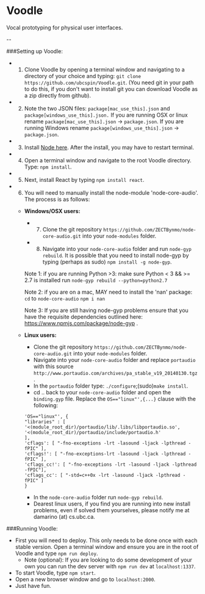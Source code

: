 # Voodle
Vocal prototyping for physical user interfaces.

--

###Setting up Voodle:
* 1. Clone Voodle by opening a terminal window and navigating to a directory of your choice and typing: `git clone https://github.com/ubcspin/Voodle.git`. (You need git in your path to do this, if you don't want to install git you can download Voodle as a zip directly from github).
* 2. Note the two JSON files: `package[mac_use_this].json` and `package[windows_use_this].json.` If you are running OSX or linux rename `package[mac_use_this].json` -> `package.json`. If you are running Windows rename `package[windows_use_this].json` -> `package.json`. 
* 3. Install [Node here](https://nodejs.org/en/). After the install, you may have to restart terminal.
* 4. Open a terminal window and navigate to the root Voodle directory. Type: `npm install`.
* 5. Next, install React by typing `npm install react`.
 
* 6. You will need to manually install the node-module 'node-core-audio'. The process is as follows:


	* **Windows/OSX users:**
		* 7. Clone the git repository `https://github.com/ZECTBynmo/node-core-audio.git` into your `node-modules` folder.

		* 8. Navigate into your `node-core-audio` folder and run `node-gyp rebuild`. It is possible that you need to install node-gyp by typing (perhaps as sudo) `npm install -g node-gyp`.


		Note 1: if you are running Python >3:
		make sure Python < 3 && >= 2.7 is installed
			run `node-gyp rebuild --python=python2.7`

		Note 2: if you are on a mac, MAY need to install the 'nan' package:
			`cd` to `node-core-audio`
			`npm i nan`

		Note 3: If you are still having node-gyp problems ensure that you have the requisite dependencies outlined here: https://www.npmjs.com/package/node-gyp .
	* **Linux users:**
		* Clone the git repository `https://github.com/ZECTBynmo/node-core-audio.git` into your `node-modules` folder.
		* Navigate into your `node-core-audio` folder and replace `portaudio` with this source `http://www.portaudio.com/archives/pa_stable_v19_20140130.tgz`.
		* In the `portaudio` folder type: `./configure`;(sudo)`make install`.
		* cd .. back to your `node-core-audio` folder and open the `binding.gyp` file. Replace the `OS=="linux"',{...}` clause with the following:
		```
		'OS=="linux"', {
		"libraries" : [
		'<(module_root_dir)/portaudio/lib/.libs/libportaudio.so',
		'<(module_root_dir)/portaudio/include/portaudio.h'
		],
		'cflags': [ "-fno-exceptions -lrt -lasound -ljack -lpthread -fPIC" ],
		'cflags!': [ "-fno-exceptions-lrt -lasound -ljack -lpthread -fPIC" ],
		'cflags_cc!': [ "-fno-exceptions -lrt -lasound -ljack -lpthread -fPIC"],
		'cflags_cc': [ "-std=c++0x -lrt -lasound -ljack -lpthread -fPIC" ]
		}
		```

		* In the `node-core-audio` folder run `node-gyp rebuild`.
		* Dearest linux users, if you find you are running into new install problems, even if solved them yourselves, please notify me at damarino (at) cs.ubc.ca.

###Running Voodle:

* First you will need to deploy. This only needs to be done once with each stable version. Open a terminal window and ensure you are in the root of Voodle and type `npm run deploy`.
	* Note (optional): If you are looking to do some development of your own you can run the dev server with `npm run dev` at `localhost:1337`.
* To start Voodle, type `npm start`.
* Open a new browser window and go to `localhost:2000`.
* Just have fun.


